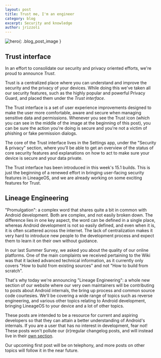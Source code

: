 ```yaml
---
layout: post
title: Trust me, I'm an engineer
category: blog
excerpt: Security and knowledge
author: jrizzoli
---
```


![hero]({{site.baseurl}}/images/2018-06-12/hero.png){: .blog_post_image }

## Trust interface

In an effort to consolidate our security and privacy oriented efforts, we're proud to announce _Trust_.

Trust is a centralized place where you can understand and improve the security and the privacy of your devices.
While doing this we've taken all our security features, such as the highly popular and powerful Privacy Guard,
and placed them under the _Trust interface_.

The Trust interface is a set of user experience improvements designed to make the user more comfortable, aware
and secure when managing sensitive data and permissions.
Whenever you see the Trust icon (which you can see in the middle of the image at the beginning of this post),
you can be sure the action you're doing is secure and you're not a victim of phishing or fake permission dialogs.

The core of the Trust interface lives in the Settings app, under the "Security & privacy" section, where you'll be
able to get an overview of the status of core security features and explanations on how to act to make sure your
device is secure and your data private.

The Trust interface has been introduced in this week's 15.1 builds.
This is just the beginning of a renewed effort in bringing user-facing security features in LineageOS, and we are already
working on some exciting features for Trust.


## Lineage Engineering

"Promulgation": a complex word that shares quite a bit in common with Android development. Both are complex, and not easily broken down.
The difference lies in one key aspect, the word can be defined in a single place, whereas Android development is not so easily defined,
and even when it is, it is often scattered across the internet.
The lack of centralization makes it very hard to introduce new people to the development process and expect them to learn it on their own without guidance.

In our last Summer Survey, we asked you about the quality of our online platforms. One of the main complaints we received pertaining to the Wiki
was that it lacked advanced technical information, as it currently only covers "How to build from existing sources" and not "How to build from scratch".

That's why today we're announcing "Lineage Engineering": a whole new section of our website where our very own maintainers
will be contributing to posts about Android internals, the bring up process and common source code courtesies.
We'll be covering a wide range of topics such as reverse engineering, and various other topics relating to Android development,
bringing LineageOS to your device and a lot of other topics.

These posts are intended to be a resource for current and aspiring developers so that they can attain a better understanding of Android's internals.
If you are a user that has no interest in development, fear not!
These posts won't pollute our (ir)regular changelog posts, and will instead live in their [own section]({{site.baseurl}}/engineering/).

Our upcoming first post will be on telephony, and more posts on other topics will follow it in the near future.
